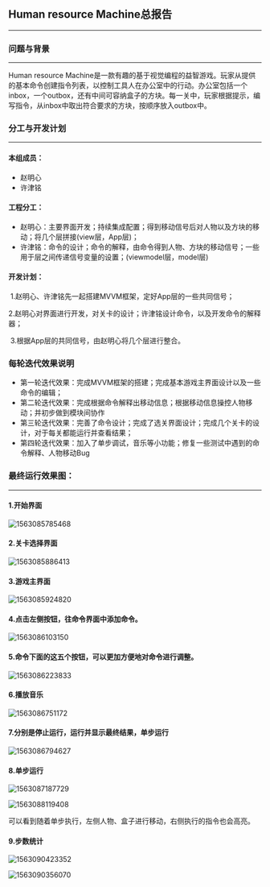 ## Human resource Machine总报告

----

### 问题与背景
-----

Human resource Machine是一款有趣的基于视觉编程的益智游戏。玩家从提供的基本命令创建指令列表，以控制工具人在办公室中的行动。办公室包括一个inbox，一个outbox，还有中间可容纳盒子的方块。每一关中，玩家根据提示，编写指令，从inbox中取出符合要求的方块，按顺序放入outbox中。

### 分工与开发计划

----

#### 本组成员：

- 赵明心
- 许津铭

#### 工程分工：

- 赵明心：主要界面开发；持续集成配置；得到移动信号后对人物以及方块的移动；将几个层拼接(view层，App层)；
- 许津铭：命令的设计；命令的解释，由命令得到人物、方块的移动信号；一些用于层之间传递信号变量的设置；(viewmodel层，model层)

#### 开发计划：

​    1.赵明心、许津铭先一起搭建MVVM框架，定好App层的一些共同信号；

​    2.赵明心对界面进行开发，对关卡的设计；许津铭设计命令，以及开发命令的解释器；

​	3.根据App层的共同信号，由赵明心将几个层进行整合。

### 每轮迭代效果说明

- 第一轮迭代效果：完成MVVM框架的搭建；完成基本游戏主界面设计以及一些命令的编辑；
- 第二轮迭代效果：完成根据命令解释出移动信息；根据移动信息操控人物移动；并初步做到模块间协作
- 第三轮迭代效果：完善了命令设计；完成了选关界面设计；完成几个关卡的设计，对于每关都能运行并查看结果；
- 第四轮迭代效果：加入了单步调试，音乐等小功能；修复一些测试中遇到的命令解释、人物移动Bug

### 最终运行效果图：

----

#### 1.开始界面

![1563085785468](.\测试图片\1563085785468.png)

#### 2.关卡选择界面

![1563085886413](.\测试图片\1563085886413.png)

#### 3.游戏主界面

![1563085924820](.\测试图片\1563085924820.png)

#### 4.点击左侧按钮，往命令界面中添加命令。

![1563086103150](.\测试图片\1563086103150.png)

#### 5.命令下面的这五个按钮，可以更加方便地对命令进行调整。

![1563086223833](.\测试图片\1563086223833.png)

#### 6.播放音乐

![1563086751172](.\测试图片\1563086751172.png)

#### 7.分别是停止运行，运行并显示最终结果，单步运行

![1563086794627](.\测试图片\1563086794627.png)

#### 8.单步运行

![1563087187729](.\测试图片\1563087187729.png)

![1563088119408](.\测试图片\1563088119408.png)

可以看到随着单步执行，左侧人物、盒子进行移动，右侧执行的指令也会高亮。

#### 9.步数统计

![1563090423352](.\测试图片\1563090423352.png)

![1563090356070](.\测试图片\1563090356070.png)